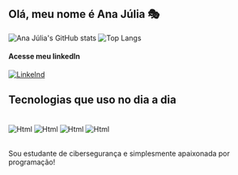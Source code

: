 ## Olá, meu nome é Ana Júlia 🎭

![Ana Júlia's GitHub stats](https://github-readme-stats.vercel.app/api?username=anajuliazip&show_icons=true&theme=cobalt)
![Top Langs](https://github-readme-stats.vercel.app/api/top-langs/?username=anuraghazra&layout=donut-vertical&icons=true&theme=cobalt)
#### Acesse meu linkedIn
[![LinkeInd](https://img.shields.io/badge/LinkedIn-0077B5?style=for-the-badge&logo=linkedin&logoColor=white)](https://www.linkedin.com/in/anajuliadacruz/)
## Tecnologias que uso no dia a dia

<div style="display: inline_block"><br/>
<img align="center" alt="Html" src="https://img.shields.io/badge/HTML-239120?style=for-the-badge&logo=html5&logoColor=white"/>
<img align="center" alt="Html" src="https://img.shields.io/badge/CSS-239120?&style=for-the-badge&logo=css3&logoColor=white"/>
<img align="center" alt="Html" src="https://img.shields.io/badge/PHP-777BB4?style=for-the-badge&logo=php&logoColor=white"/>
<img align="center" alt="Html" src="https://img.shields.io/badge/C%23-239120?style=for-the-badge&logo=c-sharp&logoColor=white"/>
</div>
<br/>

Sou estudante de cibersegurança e simplesmente apaixonada por programação!
